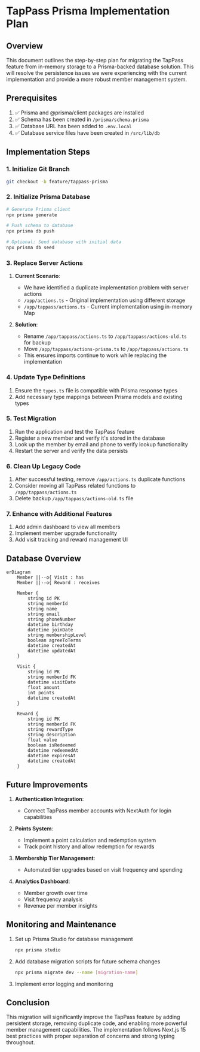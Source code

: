 # TapPass Prisma Implementation Plan

## Overview

This document outlines the step-by-step plan for migrating the TapPass feature from in-memory storage to a Prisma-backed database solution. This will resolve the persistence issues we were experiencing with the current implementation and provide a more robust member management system.

## Prerequisites

1. ✅ Prisma and @prisma/client packages are installed
2. ✅ Schema has been created in `/prisma/schema.prisma`
3. ✅ Database URL has been added to `.env.local`
4. ✅ Database service files have been created in `/src/lib/db`

## Implementation Steps

### 1. Initialize Git Branch

```bash
git checkout -b feature/tappass-prisma
```

### 2. Initialize Prisma Database

```bash
# Generate Prisma client
npx prisma generate

# Push schema to database 
npx prisma db push

# Optional: Seed database with initial data
npx prisma db seed
```

### 3. Replace Server Actions

1. **Current Scenario**:
   - We have identified a duplicate implementation problem with server actions
   - `/app/actions.ts` - Original implementation using different storage
   - `/app/tappass/actions.ts` - Current implementation using in-memory Map

2. **Solution**:
   - Rename `/app/tappass/actions.ts` to `/app/tappass/actions-old.ts` for backup
   - Move `/app/tappass/actions-prisma.ts` to `/app/tappass/actions.ts` 
   - This ensures imports continue to work while replacing the implementation

### 4. Update Type Definitions

1. Ensure the `types.ts` file is compatible with Prisma response types
2. Add necessary type mappings between Prisma models and existing types

### 5. Test Migration

1. Run the application and test the TapPass feature
2. Register a new member and verify it's stored in the database
3. Look up the member by email and phone to verify lookup functionality
4. Restart the server and verify the data persists

### 6. Clean Up Legacy Code

1. After successful testing, remove `/app/actions.ts` duplicate functions
2. Consider moving all TapPass related functions to `/app/tappass/actions.ts`
3. Delete backup `/app/tappass/actions-old.ts` file

### 7. Enhance with Additional Features

1. Add admin dashboard to view all members
2. Implement member upgrade functionality
3. Add visit tracking and reward management UI

## Database Overview

```mermaid
erDiagram
    Member ||--o{ Visit : has
    Member ||--o{ Reward : receives
    
    Member {
        string id PK
        string memberId
        string name
        string email
        string phoneNumber
        datetime birthday
        datetime joinDate
        string membershipLevel
        boolean agreeToTerms
        datetime createdAt
        datetime updatedAt
    }
    
    Visit {
        string id PK
        string memberId FK
        datetime visitDate
        float amount
        int points
        datetime createdAt
    }
    
    Reward {
        string id PK
        string memberId FK
        string rewardType
        string description
        float value
        boolean isRedeemed
        datetime redeemedAt
        datetime expiresAt
        datetime createdAt
    }
```

## Future Improvements

1. **Authentication Integration**:
   - Connect TapPass member accounts with NextAuth for login capabilities

2. **Points System**:
   - Implement a point calculation and redemption system
   - Track point history and allow redemption for rewards

3. **Membership Tier Management**:
   - Automated tier upgrades based on visit frequency and spending

4. **Analytics Dashboard**:
   - Member growth over time
   - Visit frequency analysis
   - Revenue per member insights

## Monitoring and Maintenance

1. Set up Prisma Studio for database management
   ```bash
   npx prisma studio
   ```

2. Add database migration scripts for future schema changes
   ```bash
   npx prisma migrate dev --name [migration-name]
   ```

3. Implement error logging and monitoring

## Conclusion

This migration will significantly improve the TapPass feature by adding persistent storage, removing duplicate code, and enabling more powerful member management capabilities. The implementation follows Next.js 15 best practices with proper separation of concerns and strong typing throughout. 